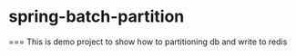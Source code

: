 # spring-batch-partition
===
This is demo project to show how to partitioning db and write to redis
